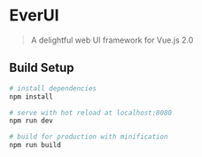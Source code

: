 # EverUI

> A delightful web UI framework for Vue.js 2.0

## Build Setup

``` bash
# install dependencies
npm install

# serve with hot reload at localhost:8080
npm run dev

# build for production with minification
npm run build
```
